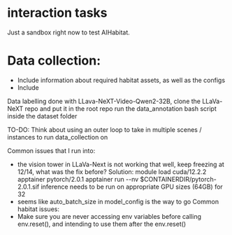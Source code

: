 # interaction tasks

Just a sandbox right now to test AIHabitat.

# Data collection:
- Include information about required habitat assets, as well as the configs
- Include


Data labelling done with LLava-NeXT-Video-Qwen2-32B, clone the LLaVa-NeXT repo and put it in the root repo
run the data_annotation bash script inside the dataset folder

TO-DO: Think about using an outer loop to take in multiple scenes / instances to run data_collection on

Common issues that I run into: 
- the vision tower in LLaVa-Next is not working that well, keep freezing at 12/14, what was the fix before?
    Solution: module load cuda/12.2.2 apptainer pytorch/2.0.1
    apptainer run --nv $CONTAINERDIR/pytorch-2.0.1.sif
    inference needs to be run on appropriate GPU sizes (64GB) for 32
- seems like auto_batch_size in model_config is the way to go
Common habitat issues:
- Make sure you are never accessing env variables before calling env.reset(), and intending to use them after the env.reset()
